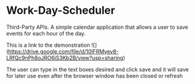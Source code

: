# Work-Day-Scheduler

Third-Party APIs. A simple calendar application that allows a user to save events for each hour of the day.

This is a link to the demonstration
![] (https://drive.google.com/file/d/10IFRMyev8-LRfQc9nPh8oJRO6iS3Kb2B/view?usp=sharing)

The user can type in the text boxes desired and click save and it will save for later use even after the browser window has been closed or refresh
